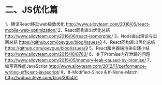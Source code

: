 二、JS优化篇
================================================================================

1、腾讯React移动web极致优化
http://www.alloyteam.com/2016/05/react-mobile-web-optimization/
2、React同构直出优化总结
http://www.alloyteam.com/2016/06/react-isomorphic/
3、Node直出理论与实践总结
https://github.com/joeyguo/blog/issues/8
4、React同构直出优化总结
https://github.com/joeyguo/blog/issues/9
5、React服务器端渲染实践小结
http://www.alloyteam.com/2015/10/8783/
6、关于Promise内存泄漏的问题
http://www.alloyteam.com/2015/05/memory-leak-caused-by-promise/
7、编写高性能JavaScript
http://www.alloyteam.com/2012/11/performance-writing-efficient-javascript/
8、If-Modified-Since & If-None-Match
http://wuhua.iteye.com/blog/385451
